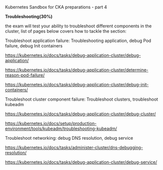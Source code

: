 Kubernetes Sandbox for CKA  preparations - part 4


**Troubleshooting(30%)**

the exam will test your ability to troubleshoot different components in the cluster, list of pages below covers how to tackle the section:

Troubleshoot application failure: Troubleshooting application, debug Pod failure, debug Init containers

https://kubernetes.io/docs/tasks/debug-application-cluster/debug-application/

https://kubernetes.io/docs/tasks/debug-application-cluster/determine-reason-pod-failure/

https://kubernetes.io/docs/tasks/debug-application-cluster/debug-init-containers/


Troubleshoot cluster component failure: Troubleshoot clusters, troubleshoot kubeadm

https://kubernetes.io/docs/tasks/debug-application-cluster/debug-cluster/

https://kubernetes.io/docs/setup/production-environment/tools/kubeadm/troubleshooting-kubeadm/


Troubleshoot networking: debug DNS resolution, debug service

https://kubernetes.io/docs/tasks/administer-cluster/dns-debugging-resolution/

https://kubernetes.io/docs/tasks/debug-application-cluster/debug-service/







